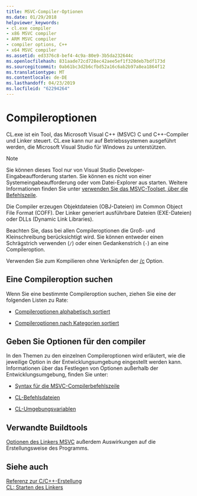 ```yaml
---
title: MSVC-Compiler-Optionen
ms.date: 01/29/2018
helpviewer_keywords:
- cl.exe compiler
- x86 MSVC compiler
- ARM MSVC compiler
- compiler options, C++
- x64 MSVC compiler
ms.assetid: ed3376c8-bef4-4c9a-80e9-3b5da232644c
ms.openlocfilehash: 831aade72cd728ec42aee5ef1f320deb7bdf173d
ms.sourcegitcommit: 0ab61bc3d2b6cfbd52a16c6ab2b97a8ea1864f12
ms.translationtype: MT
ms.contentlocale: de-DE
ms.lasthandoff: 04/23/2019
ms.locfileid: "62294264"
---
```

# <a name="compiler-options"></a>Compileroptionen

CL.exe ist ein Tool, das Microsoft Visual C++ (MSVC) C und C++-Compiler und Linker steuert. CL.exe kann nur auf Betriebssystemen ausgeführt werden, die Microsoft Visual Studio für Windows zu unterstützen.

> [!NOTE]
> Sie können dieses Tool nur von Visual Studio Developer-Eingabeaufforderung starten. Sie können es nicht von einer Systemeingabeaufforderung oder vom Datei-Explorer aus starten. Weitere Informationen finden Sie unter [verwenden Sie das MSVC-Toolset, über die Befehlszeile](../building-on-the-command-line.md).

Die Compiler erzeugen Objektdateien (OBJ-Dateien) im Common Object File Format (COFF). Der Linker generiert ausführbare Dateien (EXE-Dateien) oder DLLs (Dynamic Link Libraries).

Beachten Sie, dass bei allen Compileroptionen die Groß- und Kleinschreibung berücksichtigt wird. Sie können entweder einen Schrägstrich verwenden (`/`) oder einen Gedankenstrich (`-`) an eine Compileroption.

Verwenden Sie zum Kompilieren ohne Verknüpfen der [/c](c-compile-without-linking.md) Option.

## <a name="find-a-compiler-option"></a>Eine Compileroption suchen

Wenn Sie eine bestimmte Compileroption suchen, ziehen Sie eine der folgenden Listen zu Rate:

- [Compileroptionen alphabetisch sortiert](compiler-options-listed-alphabetically.md)

- [Compileroptionen nach Kategorien sortiert](compiler-options-listed-by-category.md)

## <a name="specify-compiler-options"></a>Geben Sie Optionen für den compiler

In den Themen zu den einzelnen Compileroptionen wird erläutert, wie die jeweilige Option in der Entwicklungsumgebung eingestellt werden kann. Informationen über das Festlegen von Optionen außerhalb der Entwicklungsumgebung, finden Sie unter:

- [Syntax für die MSVC-Compilerbefehlszeile](compiler-command-line-syntax.md)

- [CL-Befehlsdateien](cl-command-files.md)

- [CL-Umgebungsvariablen](cl-environment-variables.md)

## <a name="related-build-tools"></a>Verwandte Buildtools

[Optionen des Linkers MSVC](linker-options.md) außerdem Auswirkungen auf die Erstellungsweise des Programms.

## <a name="see-also"></a>Siehe auch

[Referenz zur C/C++-Erstellung](c-cpp-building-reference.md)<br/>
[CL: Starten des Linkers](cl-invokes-the-linker.md)
